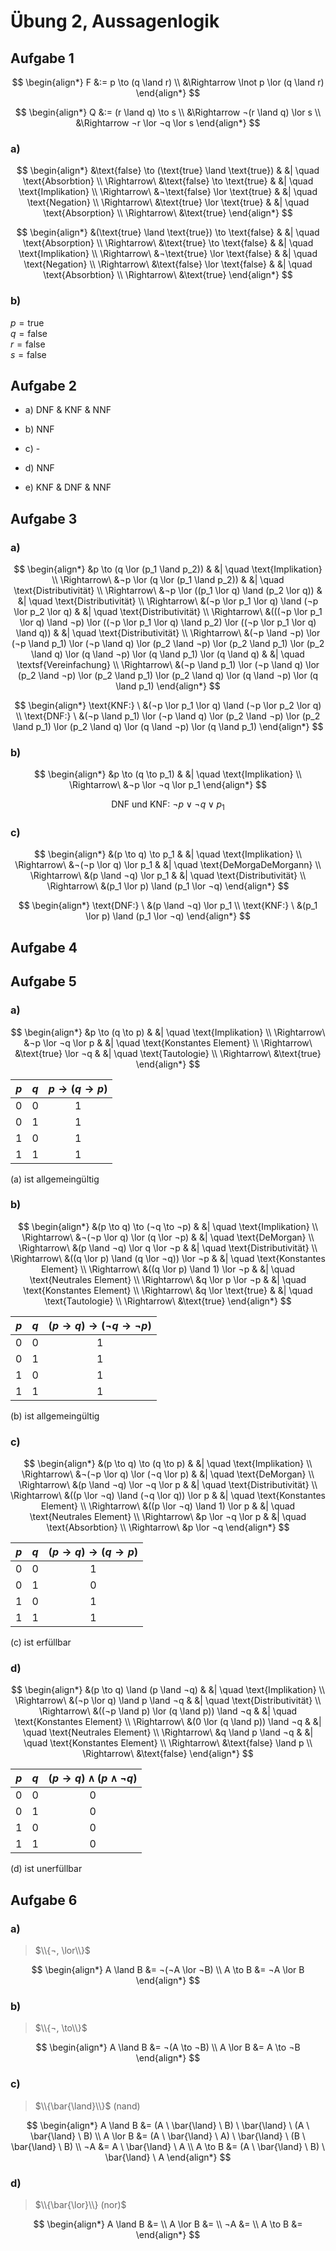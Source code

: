 # Übung 2, Aussagenlogik

## Aufgabe 1

$$
\begin{align*}
  F &:= p \to (q \land r) \\
  &\Rightarrow \lnot p \lor (q \land r)
\end{align*}
$$

$$
\begin{align*}
  Q &:= (r \land q) \to s \\
  &\Rightarrow ¬(r \land q) \lor s \\
  &\Rightarrow ¬r \lor ¬q \lor s
\end{align*}
$$

### a)

$$
\begin{align*}
  &\text{false} \to (\text{true} \land \text{true}) & &| \quad \text{Absorbtion} \\
  \Rightarrow\ &\text{false} \to \text{true}        & &| \quad \text{Implikation} \\
  \Rightarrow\ &¬\text{false} \lor \text{true}      & &| \quad \text{Negation} \\
  \Rightarrow\ &\text{true} \lor \text{true}        & &| \quad \text{Absorption} \\
  \Rightarrow\ &\text{true}
\end{align*}
$$

$$
\begin{align*}
  &(\text{true} \land \text{true}) \to \text{false} & &| \quad \text{Absorption} \\
  \Rightarrow\ &\text{true} \to \text{false}        & &| \quad \text{Implikation} \\
  \Rightarrow\ &¬\text{true} \lor \text{false}      & &| \quad \text{Negation} \\
  \Rightarrow\ &\text{false} \lor  \text{false}     & &| \quad \text{Absorbtion} \\
  \Rightarrow\ &\text{true}
\end{align*}
$$

### b)

$p = \text{true}$\
$q = \text{false}$\
$r = \text{false}$\
$s = \text{false}$

## Aufgabe 2

- a) DNF & KNF & NNF

- b) NNF

- c) -

- d) NNF

- e) KNF & DNF & NNF

## Aufgabe 3

### a)

$$
\begin{align*}
  &p \to (q \lor (p_1 \land p_2)) & &| \quad \text{Implikation} \\
  \Rightarrow\ &¬p \lor (q \lor (p_1 \land p_2)) & &| \quad \text{Distributivität} \\
  \Rightarrow\ &¬p \lor ((p_1 \lor q) \land (p_2 \lor q)) & &| \quad \text{Distributivität} \\
  \Rightarrow\ &(¬p \lor p_1 \lor q) \land (¬p \lor p_2 \lor q) & &| \quad \text{Distributivität} \\
  \Rightarrow\ &(((¬p \lor p_1 \lor q) \land ¬p) \lor ((¬p \lor p_1 \lor q) \land p_2) \lor ((¬p \lor p_1 \lor q) \land q)) & &| \quad \text{Distributivität} \\
  \Rightarrow\ &(¬p \land ¬p) \lor (¬p \land p_1) \lor (¬p \land q) \lor (p_2 \land ¬p) \lor (p_2 \land p_1) \lor (p_2 \land q) \lor (q \land ¬p) \lor (q \land p_1) \lor (q \land q) & &| \quad \textsf{Vereinfachung} \\
  \Rightarrow\ &(¬p \land p_1) \lor (¬p \land q) \lor (p_2 \land ¬p) \lor (p_2 \land p_1) \lor (p_2 \land q) \lor (q \land ¬p) \lor (q \land p_1)
\end{align*}
$$

$$
\begin{align*}
  \text{KNF:} \ &(¬p \lor p_1 \lor q) \land (¬p \lor p_2 \lor q) \\
  \text{DNF:} \ &(¬p \land p_1) \lor (¬p \land q) \lor (p_2 \land ¬p) \lor (p_2 \land p_1) \lor (p_2 \land q) \lor (q \land ¬p) \lor (q \land p_1)
\end{align*}
$$

### b)

$$
\begin{align*}
  &p \to (q \to p_1) & &| \quad \text{Implikation} \\
  \Rightarrow\ &¬p \lor ¬q \lor p_1
\end{align*}
$$

$$\text{DNF und KNF:} \ ¬p \lor ¬q \lor p_1$$

### c)

$$
\begin{align*}
  &(p \to q) \to p_1                             & &| \quad \text{Implikation} \\
  \Rightarrow\ &¬(¬p \lor q) \lor p_1            & &| \quad \text{DeMorgaDeMorgann} \\
  \Rightarrow\ &(p \land ¬q) \lor p_1            & &| \quad \text{Distributivität} \\
  \Rightarrow\ &(p_1 \lor p) \land (p_1 \lor ¬q)
\end{align*}
$$

$$
\begin{align*}
  \text{DNF:} \ &(p \land ¬q) \lor p_1 \\
  \text{KNF:} \ &(p_1 \lor p) \land (p_1 \lor ¬q)
\end{align*}
$$

## Aufgabe 4

## Aufgabe 5

### a)

$$
\begin{align*}
  &p \to (q \to p)                  & &| \quad \text{Implikation} \\
  \Rightarrow\ &¬p \lor ¬q \lor p   & &| \quad \text{Konstantes Element} \\
  \Rightarrow\ &\text{true} \lor ¬q & &| \quad \text{Tautologie} \\
  \Rightarrow\ &\text{true}
\end{align*}
$$

|$p$|$q$|$p \to (q \to p)$|
|:-:|:-:|:-:            |
|0|0|1            |
|0|1|1            |
|1|0|1            |
|1|1|1            |

$\text{(a) ist allgemeingültig}$

### b)

$$
\begin{align*}
  &(p \to q) \to (¬q \to ¬p)                           & &| \quad \text{Implikation} \\
  \Rightarrow\ &¬(¬p \lor q) \lor (q \lor ¬p)          & &| \quad \text{DeMorgan} \\
  \Rightarrow\ &(p \land ¬q) \lor q \lor ¬p            & &| \quad \text{Distributivität} \\
  \Rightarrow\ &((q \lor p) \land (q \lor ¬q)) \lor ¬p & &| \quad \text{Konstantes Element} \\
  \Rightarrow\ &((q \lor p) \land 1) \lor ¬p           & &| \quad \text{Neutrales Element} \\
  \Rightarrow\ &q \lor p \lor ¬p                       & &| \quad \text{Konstantes Element} \\
  \Rightarrow\ &q \lor \text{true}                     & &| \quad \text{Tautologie} \\
  \Rightarrow\ &\text{true}
\end{align*}
$$

|$p$|$q$|$(p \to q) \to (¬q \to ¬p)$|
|:-:|:-:|:-:            |
|0|0|1                     |
|0|1|1                     |
|1|0|1                     |
|1|1|1                     |

$\text{(b) ist allgemeingültig}$

### c)

$$
\begin{align*}
  &(p \to q) \to (q \to p) & &| \quad \text{Implikation} \\
  \Rightarrow\ &¬(¬p \lor q) \lor (¬q \lor p) & &| \quad \text{DeMorgan} \\
  \Rightarrow\ &(p \land ¬q) \lor ¬q \lor p & &| \quad \text{Distributivität} \\
  \Rightarrow\ &((p \lor ¬q) \land (¬q \lor q)) \lor p & &| \quad \text{Konstantes Element} \\
  \Rightarrow\ &((p \lor ¬q) \land 1) \lor p & &| \quad \text{Neutrales Element} \\
  \Rightarrow\ &p \lor ¬q \lor p & &| \quad \text{Absorbtion} \\
  \Rightarrow\ &p \lor ¬q
\end{align*}
$$

|$p$|$q$|$(p \to q) \to (q \to p)$|
|:-:|:-:|:-:            |
|0|0|1                   |
|0|1|0                   |
|1|0|1                   |
|1|1|1                   |

$\text{(c) ist erfüllbar}$

### d)

$$
\begin{align*}
&(p \to q) \land (p \land ¬q) & &| \quad \text{Implikation} \\
\Rightarrow\ &(¬p \lor q) \land p \land ¬q & &| \quad \text{Distributivität} \\
\Rightarrow\ &((¬p \land p) \lor (q \land p)) \land ¬q & &| \quad \text{Konstantes Element} \\
\Rightarrow\ &(0 \lor (q \land p)) \land ¬q & &| \quad \text{Neutrales Element} \\
\Rightarrow\ &q \land p \land ¬q & &| \quad \text{Konstantes Element} \\
\Rightarrow\ &\text{false} \land p \\
\Rightarrow\ &\text{false}
\end{align*}
$$

|$p$|$q$|$(p \to q) \land (p \land ¬q)$|
|:-:|:-:|:-:            |
|0|0|0                  |
|0|1|0                  |
|1|0|0                  |
|1|1|0                  |

$\text{(d) ist unerfüllbar}$

## Aufgabe 6

### a)

>$\\{¬, \lor\\}$

$$
\begin{align*}
  A \land B &= ¬(¬A \lor ¬B) \\
  A \to B &= ¬A \lor B
\end{align*}
$$

### b)

>$\\{¬, \to\\}$

$$
\begin{align*}
  A \land B &= ¬(A \to ¬B) \\
  A \lor B &= A \to ¬B
\end{align*}
$$

### c)

>$\\{\bar{\land}\\}$ (nand)

$$
\begin{align*}
  A \land B &= (A \ \bar{\land} \ B) \ \bar{\land} \ (A \ \bar{\land} \ B) \\
  A \lor B &= (A \ \bar{\land} \ A) \ \bar{\land} \ (B \ \bar{\land} \ B) \\
  ¬A &= A \ \bar{\land} \ A \\
  A \to B &= (A \ \bar{\land} \ B) \ \bar{\land} \ A
\end{align*}
$$

### d)

>$\\{\bar{\lor}\\} (nor)$

$$
\begin{align*}
  A \land B &= \\
  A \lor B &= \\
  ¬A &= \\
  A \to B &=
\end{align*}
$$
